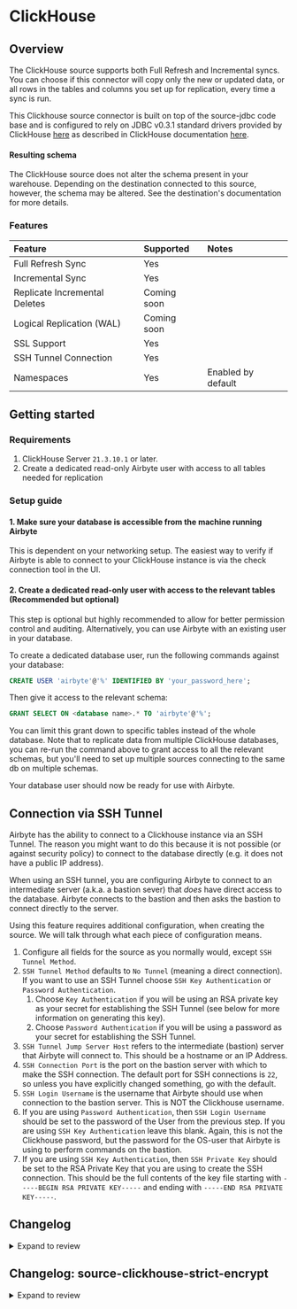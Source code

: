 # ClickHouse

## Overview

The ClickHouse source supports both Full Refresh and Incremental syncs. You can choose if this connector will copy only the new or updated data, or all rows in the tables and columns you set up for replication, every time a sync is run.

This Clickhouse source connector is built on top of the source-jdbc code base and is configured to rely on JDBC v0.3.1 standard drivers provided by ClickHouse [here](https://github.com/ClickHouse/clickhouse-jdbc) as described in ClickHouse documentation [here](https://clickhouse.tech/docs/en/interfaces/jdbc/).

#### Resulting schema

The ClickHouse source does not alter the schema present in your warehouse. Depending on the destination connected to this source, however, the schema may be altered. See the destination's documentation for more details.

### Features

| Feature                       | Supported   | Notes              |
| :---------------------------- | :---------- | :----------------- |
| Full Refresh Sync             | Yes         |                    |
| Incremental Sync              | Yes         |                    |
| Replicate Incremental Deletes | Coming soon |                    |
| Logical Replication \(WAL\)   | Coming soon |                    |
| SSL Support                   | Yes         |                    |
| SSH Tunnel Connection         | Yes         |                    |
| Namespaces                    | Yes         | Enabled by default |

## Getting started

### Requirements

1. ClickHouse Server `21.3.10.1` or later.
2. Create a dedicated read-only Airbyte user with access to all tables needed for replication

### Setup guide

#### 1. Make sure your database is accessible from the machine running Airbyte

This is dependent on your networking setup. The easiest way to verify if Airbyte is able to connect to your ClickHouse instance is via the check connection tool in the UI.

#### 2. Create a dedicated read-only user with access to the relevant tables \(Recommended but optional\)

This step is optional but highly recommended to allow for better permission control and auditing. Alternatively, you can use Airbyte with an existing user in your database.

To create a dedicated database user, run the following commands against your database:

```sql
CREATE USER 'airbyte'@'%' IDENTIFIED BY 'your_password_here';
```

Then give it access to the relevant schema:

```sql
GRANT SELECT ON <database name>.* TO 'airbyte'@'%';
```

You can limit this grant down to specific tables instead of the whole database. Note that to replicate data from multiple ClickHouse databases, you can re-run the command above to grant access to all the relevant schemas, but you'll need to set up multiple sources connecting to the same db on multiple schemas.

Your database user should now be ready for use with Airbyte.

## Connection via SSH Tunnel

Airbyte has the ability to connect to a Clickhouse instance via an SSH Tunnel. The reason you might want to do this because it is not possible \(or against security policy\) to connect to the database directly \(e.g. it does not have a public IP address\).

When using an SSH tunnel, you are configuring Airbyte to connect to an intermediate server \(a.k.a. a bastion sever\) that _does_ have direct access to the database. Airbyte connects to the bastion and then asks the bastion to connect directly to the server.

Using this feature requires additional configuration, when creating the source. We will talk through what each piece of configuration means.

1. Configure all fields for the source as you normally would, except `SSH Tunnel Method`.
2. `SSH Tunnel Method` defaults to `No Tunnel` \(meaning a direct connection\). If you want to use an SSH Tunnel choose `SSH Key Authentication` or `Password Authentication`.
   1. Choose `Key Authentication` if you will be using an RSA private key as your secret for establishing the SSH Tunnel \(see below for more information on generating this key\).
   2. Choose `Password Authentication` if you will be using a password as your secret for establishing the SSH Tunnel.
3. `SSH Tunnel Jump Server Host` refers to the intermediate \(bastion\) server that Airbyte will connect to. This should be a hostname or an IP Address.
4. `SSH Connection Port` is the port on the bastion server with which to make the SSH connection. The default port for SSH connections is `22`, so unless you have explicitly changed something, go with the default.
5. `SSH Login Username` is the username that Airbyte should use when connection to the bastion server. This is NOT the Clickhouse username.
6. If you are using `Password Authentication`, then `SSH Login Username` should be set to the password of the User from the previous step. If you are using `SSH Key Authentication` leave this blank. Again, this is not the Clickhouse password, but the password for the OS-user that Airbyte is using to perform commands on the bastion.
7. If you are using `SSH Key Authentication`, then `SSH Private Key` should be set to the RSA Private Key that you are using to create the SSH connection. This should be the full contents of the key file starting with `-----BEGIN RSA PRIVATE KEY-----` and ending with `-----END RSA PRIVATE KEY-----`.

## Changelog

<details>
  <summary>Expand to review</summary>

| Version | Date       | Pull Request                                               | Subject                                                                                                   |
| :------ | :--------- | :--------------------------------------------------------- | :-------------------------------------------------------------------------------------------------------- |
| 0.2.4 | 2025-07-10 | [62912](https://github.com/airbytehq/airbyte/pull/62912) | Convert to new gradle build flow |
| 0.2.3 | 2024-12-18 | [49901](https://github.com/airbytehq/airbyte/pull/49901) | Use a base image: airbyte/java-connector-base:1.0.0 |
| 0.2.2 | 2024-02-13 | [35235](https://github.com/airbytehq/airbyte/pull/35235) | Adopt CDK 0.20.4 |
| 0.2.1 | 2024-01-24 | [34453](https://github.com/airbytehq/airbyte/pull/34453) | bump CDK version |
| 0.1.17 | 2023-03-22 | [20760](https://github.com/airbytehq/airbyte/pull/20760) | Removed redundant date-time datatypes formatting |
| 0.1.16 | 2023-03-06 | [23455](https://github.com/airbytehq/airbyte/pull/23455) | For network isolation, source connector accepts a list of hosts it is allowed to connect to |
| 0.1.15  | 2022-12-14 | [20436](https://github.com/airbytehq/airbyte/pull/20346)   | Consolidate date/time values mapping for JDBC sources                                                     |
| 0.1.14  | 2022-09-27 | [17031](https://github.com/airbytehq/airbyte/pull/17031)   | Added custom jdbc url parameters field                                                                    |
| 0.1.13  | 2022-09-01 | [16238](https://github.com/airbytehq/airbyte/pull/16238)   | Emit state messages more frequently                                                                       |
| 0.1.12  | 2022-08-18 | [14356](https://github.com/airbytehq/airbyte/pull/14356)   | DB Sources: only show a table can sync incrementally if at least one column can be used as a cursor field |
| 0.1.10  | 2022-04-12 | [11729](https://github.com/airbytehq/airbyte/pull/11514)   | Bump mina-sshd from 2.7.0 to 2.8.0                                                                        |
| 0.1.9   | 2022-02-09 | [\#10214](https://github.com/airbytehq/airbyte/pull/10214) | Fix exception in case `password` field is not provided                                                    |
| 0.1.8   | 2022-02-14 | [10256](https://github.com/airbytehq/airbyte/pull/10256)   | Add `-XX:+ExitOnOutOfMemoryError` JVM option                                                              |
| 0.1.7   | 2021-12-24 | [\#8958](https://github.com/airbytehq/airbyte/pull/8958)   | Add support for JdbcType.ARRAY                                                                            |
| 0.1.6   | 2021-12-15 | [\#8429](https://github.com/airbytehq/airbyte/pull/8429)   | Update titles and descriptions                                                                            |
| 0.1.5   | 2021-12-01 | [\#8371](https://github.com/airbytehq/airbyte/pull/8371)   | Fixed incorrect handling "\n" in ssh key                                                                  |
| 0.1.4   | 20.10.2021 | [\#7327](https://github.com/airbytehq/airbyte/pull/7327)   | Added support for connection via SSH tunnel(aka Bastion server).                                          |
| 0.1.3   | 20.10.2021 | [\#7127](https://github.com/airbytehq/airbyte/pull/7127)   | Added SSL connections support.                                                                            |
| 0.1.2   | 13.08.2021 | [\#4699](https://github.com/airbytehq/airbyte/pull/4699)   | Added json config validator.                                                                              |

</details>

## Changelog: source-clickhouse-strict-encrypt
<details>
  <summary>Expand to review</summary>

| Version | Date       | Pull Request                                                                                                      | Subject                                                                                                                                   |
| :------ | :--------- | :---------------------------------------------------------------------------------------------------------------- | :---------------------------------------------------------------------------------------------------------------------------------------- |
| 0.2.4 | 2025-07-10 | [62913](https://github.com/airbytehq/airbyte/pull/62913) | Convert to new gradle build flow |
| 0.2.0   | 2023-12-18 | [33485](https://github.com/airbytehq/airbyte/pull/33485)                                                          | Remove LEGACY state                                                                                                                       |
| 0.1.17  | 2022-03-22 | [20760](https://github.com/airbytehq/airbyte/pull/20760)                                                          | Removed redundant date-time datatypes formatting                                                                                          |
| 0.1.16  | 2023-03-06 | [23455](https://github.com/airbytehq/airbyte/pull/23455)                                                          | For network isolation, source connector accepts a list of hosts it is allowed to connect to                                               |
| 0.1.15  | 2022-12-14 | [20436](https://github.com/airbytehq/airbyte/pull/20346)                                                          | Consolidate date/time values mapping for JDBC sources                                                                                     |
|         | 2022-10-13 | [15535](https://github.com/airbytehq/airbyte/pull/16238)                                                          | Update incremental query to avoid data missing when new data is inserted at the same time as a sync starts under non-CDC incremental mode |
| 0.1.14  | 2022-09-27 | [17031](https://github.com/airbytehq/airbyte/pull/17031)                                                          | Added custom jdbc url parameters field                                                                                                    |
| 0.1.13  | 2022-09-01 | [16238](https://github.com/airbytehq/airbyte/pull/16238)                                                          | Emit state messages more frequently                                                                                                       |
| 0.1.9   | 2022-08-18 | [14356](https://github.com/airbytehq/airbyte/pull/14356)                                                          | DB Sources: only show a table can sync incrementally if at least one column can be used as a cursor field                                 |
| 0.1.6   | 2022-02-09 | [\#10214](https://github.com/airbytehq/airbyte/pull/10214)                                                        | Fix exception in case `password` field is not provided                                                                                    |
| 0.1.5   | 2022-02-14 | [10256](https://github.com/airbytehq/airbyte/pull/10256)                                                          | Add `-XX:+ExitOnOutOfMemoryError` JVM option                                                                                              |
| 0.1.3   | 2021-12-29 | [\#9182](https://github.com/airbytehq/airbyte/pull/9182) [\#8958](https://github.com/airbytehq/airbyte/pull/8958) | Add support for JdbcType.ARRAY. Fixed tests                                                                                               |
| 0.1.2   | 2021-12-01 | [\#8371](https://github.com/airbytehq/airbyte/pull/8371)                                                          | Fixed incorrect handling "\n" in ssh key                                                                                                  |
| 0.1.1   | 20.10.2021 | [\#7327](https://github.com/airbytehq/airbyte/pull/7327)                                                          | Added support for connection via SSH tunnel(aka Bastion server).                                                                          |
| 0.1.0   | 20.10.2021 | [\#7127](https://github.com/airbytehq/airbyte/pull/7127)                                                          | Added source-clickhouse-strict-encrypt that supports SSL connections only.                                                                |

</details>
